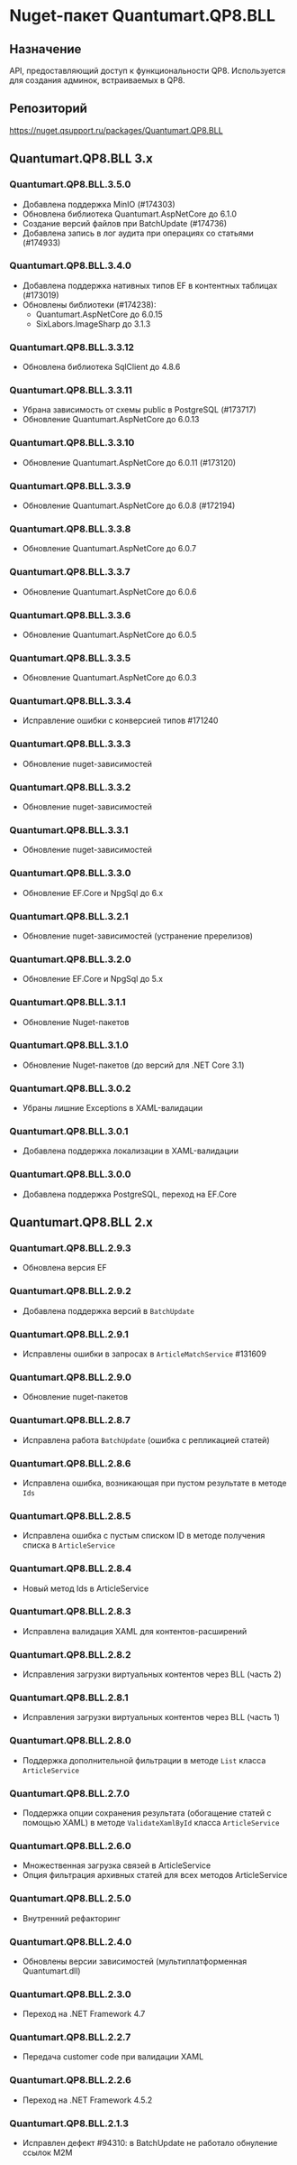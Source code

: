 # Nuget-пакет Quantumart.QP8.BLL

## Назначение

API, предоставляющий доступ к функциональности QP8. Используется для создания админок, встраиваемых в QP8.

## Репозиторий

https://nuget.qsupport.ru/packages/Quantumart.QP8.BLL

## Quantumart.QP8.BLL 3.x

### Quantumart.QP8.BLL.3.5.0

* Добавлена поддержка MinIO (#174303)
* Обновлена библиотека Quantumart.AspNetCore до 6.1.0
* Создание версий файлов при BatchUpdate (#174736)
* Добавлена запись в лог аудита при операциях со статьями (#174933)

### Quantumart.QP8.BLL.3.4.0

* Добавлена поддержка нативных типов EF в контентных таблицах (#173019)
* Обновлены библиотеки (#174238):
  * Quantumart.AspNetCore до 6.0.15
  * SixLabors.ImageSharp до 3.1.3

### Quantumart.QP8.BLL.3.3.12

* Обновлена библиотека SqlClient до 4.8.6

### Quantumart.QP8.BLL.3.3.11

* Убрана зависимость от схемы public в PostgreSQL (#173717)
* Обновление Quantumart.AspNetCore до 6.0.13

### Quantumart.QP8.BLL.3.3.10

* Обновление Quantumart.AspNetCore до 6.0.11 (#173120)

### Quantumart.QP8.BLL.3.3.9

* Обновление Quantumart.AspNetCore до 6.0.8 (#172194)

### Quantumart.QP8.BLL.3.3.8

* Обновление Quantumart.AspNetCore до 6.0.7

### Quantumart.QP8.BLL.3.3.7

* Обновление Quantumart.AspNetCore до 6.0.6

### Quantumart.QP8.BLL.3.3.6

* Обновление Quantumart.AspNetCore до 6.0.5

### Quantumart.QP8.BLL.3.3.5

* Обновление Quantumart.AspNetCore до 6.0.3

### Quantumart.QP8.BLL.3.3.4

* Исправление ошибки с конверсией типов #171240

### Quantumart.QP8.BLL.3.3.3

* Обновление nuget-зависимостей

### Quantumart.QP8.BLL.3.3.2

* Обновление nuget-зависимостей

### Quantumart.QP8.BLL.3.3.1

* Обновление nuget-зависимостей

### Quantumart.QP8.BLL.3.3.0

* Обновление EF.Core и NpgSql до 6.x

### Quantumart.QP8.BLL.3.2.1

* Обновление nuget-зависимостей (устранение пререлизов)

### Quantumart.QP8.BLL.3.2.0

* Обновление EF.Core и NpgSql до 5.x

### Quantumart.QP8.BLL.3.1.1

* Обновление Nuget-пакетов

### Quantumart.QP8.BLL.3.1.0

* Обновление Nuget-пакетов (до версий для .NET Core 3.1)

### Quantumart.QP8.BLL.3.0.2

* Убраны лишние Exceptions в XAML-валидации

### Quantumart.QP8.BLL.3.0.1

* Добавлена поддержка локализации в XAML-валидации

### Quantumart.QP8.BLL.3.0.0

* Добавлена поддержка PostgreSQL, переход на EF.Core

## Quantumart.QP8.BLL 2.x

### Quantumart.QP8.BLL.2.9.3

* Обновлена версия EF

### Quantumart.QP8.BLL.2.9.2

* Добавлена поддержка версий в `BatchUpdate`

### Quantumart.QP8.BLL.2.9.1

* Исправлены ошибки в запросах в `ArticleMatchService` #131609

### Quantumart.QP8.BLL.2.9.0

* Обновление nuget-пакетов

### Quantumart.QP8.BLL.2.8.7

* Исправлена работа `BatchUpdate` (ошибка с репликацией статей)

### Quantumart.QP8.BLL.2.8.6

* Исправлена ошибка, возникающая при пустом результате в методе `Ids`

### Quantumart.QP8.BLL.2.8.5

* Исправлена ошибка с пустым списком ID в методе получения списка в `ArticleService`

### Quantumart.QP8.BLL.2.8.4

* Новый метод Ids в ArticleService

### Quantumart.QP8.BLL.2.8.3

* Исправлена валидация XAML для контентов-расширений

### Quantumart.QP8.BLL.2.8.2

* Исправления загрузки виртуальных контентов через BLL (часть 2)

### Quantumart.QP8.BLL.2.8.1

* Исправления загрузки виртуальных контентов через BLL (часть 1)

### Quantumart.QP8.BLL.2.8.0

* Поддержка дополнительной фильтрации в методе `List` класса `ArticleService`

### Quantumart.QP8.BLL.2.7.0

* Поддержка опции сохранения результата (обогащение статей с помощью XAML) в методе `ValidateXamlById` класса `ArticleService`

### Quantumart.QP8.BLL.2.6.0

* Множественная загрузка связей в ArticleService
* Опция фильтрация архивных статей для всех методов ArticleService

### Quantumart.QP8.BLL.2.5.0

* Внутренний рефакторинг

### Quantumart.QP8.BLL.2.4.0

* Обновлены версии зависимостей (мультиплатформенная Quantumart.dll)

### Quantumart.QP8.BLL.2.3.0

* Переход на .NET Framework 4.7

### Quantumart.QP8.BLL.2.2.7

* Передача customer code при валидации XAML

### Quantumart.QP8.BLL.2.2.6

* Переход на .NET Framework 4.5.2

### Quantumart.QP8.BLL.2.1.3

* Исправлен дефект #94310: в BatchUpdate не работало обнуление ссылок M2M
